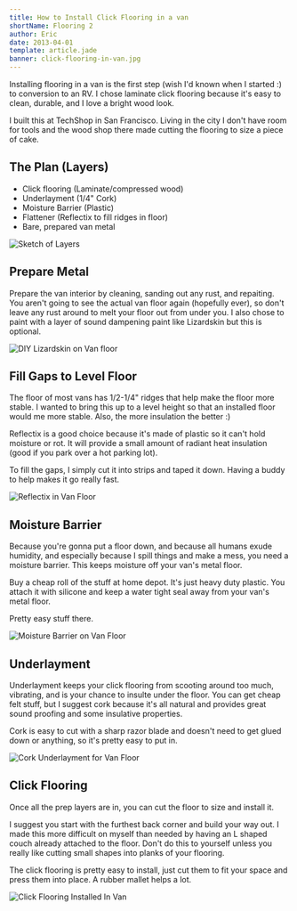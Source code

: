 ```yaml
---
title: How to Install Click Flooring in a van
shortName: Flooring 2
author: Eric
date: 2013-04-01
template: article.jade
banner: click-flooring-in-van.jpg
---
```


Installing flooring in a van is the first step (wish I'd known when I started :) to conversion to an RV. I chose laminate click flooring because it's easy to clean, durable, and I love a bright wood look.

I built this at TechShop in San Francisco. Living in the city I don't have room for tools and the wood shop there made cutting the flooring to size a piece of cake.

<span class="more"></span>

The Plan (Layers)
-----------------
* Click flooring   (Laminate/compressed wood)
* Underlayment     (1/4" Cork)
* Moisture Barrier (Plastic)
* Flattener        (Reflectix to fill ridges in floor)
* Bare, prepared van metal

![Sketch of Layers](van-floor-layers.jpg)


Prepare Metal
-------------
Prepare the van interior by cleaning, sanding out any rust, and repaiting. You aren't going to see the actual van floor again (hopefully ever), so don't leave any rust around to melt your floor out from under you. I also chose to paint with a layer of sound dampening paint like Lizardskin but this is optional.

![DIY Lizardskin on Van floor](diy-lizardskin-on-van.jpg)

Fill Gaps to Level Floor
------------------------
The floor of most vans has 1/2-1/4" ridges that help make the floor more stable. I wanted to bring this up to a level height so that an installed floor would me more stable. Also, the more insulation the better :)

Reflectix is a good choice because it's made of plastic so it can't hold moisture or rot. It will provide a small amount of radiant heat insulation (good if you park over a hot parking lot).

To fill the gaps, I simply cut it into strips and taped it down. Having a buddy to help makes it go really fast.

![Reflectix in Van Floor](reflectix-to-fill-van-floor-grooves.jpg)

Moisture Barrier
----------------
Because you're gonna put a floor down, and because all humans exude humidity, and especially because I spill things and make a mess, you need a moisture barrier. This keeps moisture off your van's metal floor.

Buy a cheap roll of the stuff at home depot. It's just heavy duty plastic. You attach it with silicone and keep a water tight seal away from your van's metal floor.

Pretty easy stuff there.

![Moisture Barrier on Van Floor](moisture-barrier-on-van-floor.jpg)

Underlayment
------------
Underlayment keeps your click flooring from scooting around too much, vibrating, and is your chance to insulte under the floor. You can get cheap felt stuff, but I suggest cork because it's all natural and provides great sound proofing and some insulative properties.

Cork is easy to cut with a sharp razor blade and doesn't need to get glued down or anything, so it's pretty easy to put in.

![Cork Underlayment for Van Floor](cork-underlayment-for-van-floor.jpg)

Click Flooring
--------------
Once all the prep layers are in, you can cut the floor to size and install it.

I suggest you start with the furthest back corner and build your way out. I made this more difficult on myself than needed by having an L shaped couch already attached to the floor. Don't do this to yourself unless you really like cutting small shapes into planks of your flooring.

The click flooring is pretty easy to install, just cut them to fit your space and press them into place. A rubber mallet helps a lot.

![Click Flooring Installed In Van](click-flooring-in-van.jpg)
